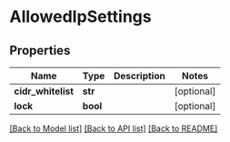 # AllowedIpSettings

## Properties
Name | Type | Description | Notes
------------ | ------------- | ------------- | -------------
**cidr_whitelist** | **str** |  | [optional] 
**lock** | **bool** |  | [optional] 

[[Back to Model list]](../README.md#documentation-for-models) [[Back to API list]](../README.md#documentation-for-api-endpoints) [[Back to README]](../README.md)


